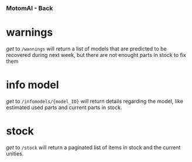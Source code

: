 ### MotomAI - Back
# warnings 
_get_ to `/wannings` will return a list of models that are predicted to be recovered during next week, but there are not enought parts in stock to fix them

# info model
_get_ to `/infomodels/{model_ID}` will return details regarding the model, like estimated used parts and current parts in stock. 

# stock
_get_ to `/stock` will return a paginated list of items in stock and the current unities.

